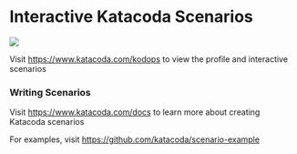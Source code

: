# Interactive Katacoda Scenarios

[![](http://shields.katacoda.com/katacoda/kodops/count.svg)](https://www.katacoda.com/kodops "Get your profile on Katacoda.com")

Visit https://www.katacoda.com/kodops to view the profile and interactive scenarios

### Writing Scenarios
Visit https://www.katacoda.com/docs to learn more about creating Katacoda scenarios

For examples, visit https://github.com/katacoda/scenario-example

